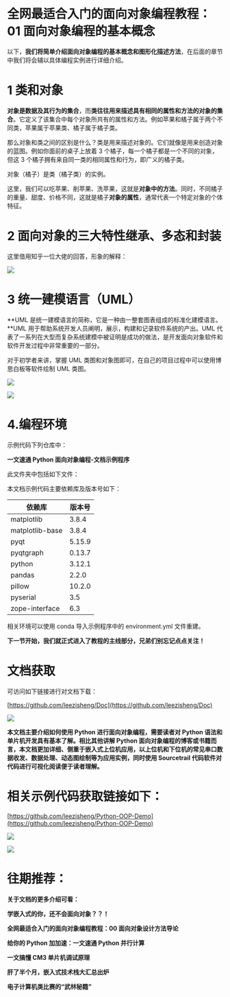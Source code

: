 # 全网最适合入门的面向对象编程教程：01 面向对象编程的基本概念

以下，**我们将简单介绍面向对象编程的基本概念和图形化描述方法**，在后面的章节中我们将会辅以具体编程实例进行详细介绍。

# 1 类和对象

**对象是数据及其行为的集合**，而**类往往用来描述具有相同的属性和方法的对象的集合**。它定义了该集合中每个对象所共有的属性和方法。例如苹果和橘子属于两个不同类，苹果属于苹果类、橘子属于橘子类。

那么对象和类之间的区别是什么？类是用来描述对象的。它们就像是用来创造对象的蓝图。例如你面前的桌子上放着 3 个橘子，每一个橘子都是一个不同的对象，但这 3 个橘子拥有来自同一类的相同属性和行为，即广义的橘子类。

对象（橘子）是类（橘子类）的实例。

这里，我们可以吃苹果、削苹果、洗苹果，这就是**对象中的方法**。同时，不同橘子的重量、甜度、价格不同，这就是橘子**对象的属性**，通常代表一个特定对象的个体特征。

# 2 面向对象的三大特性继承、多态和封装

这里借用知乎一位大佬的回答，形象的解释：

![](static/Gl80bapa6o4aoFxKCV0cEYaHnMd.png)

# 3 统一建模语言（UML）

**UML 是统一建模语言的简称，它是一种由一整套图表组成的标准化建模语言。**UML 用于帮助系统开发人员阐明，展示，构建和记录软件系统的产出。UML 代表了一系列在大型而复杂系统建模中被证明是成功的做法，是开发面向对象软件和软件开发过程中非常重要的一部分。

对于初学者来讲，掌握 UML 类图和对象图即可，在自己的项目过程中可以使用博思白板等软件绘制 UML 类图。

![](static/JUGtbjpMEotKI3xZwTNclnPTnIf.png)

![](static/ZcTsbTl5toPPjkxC2nhcjOSEnJS.png)

# 4.编程环境

示例代码下列仓库中：

**一文速通 Python 面向对象编程-文档示例程序**

此文件夹中包括如下文件：

本文档示例代码主要依赖库及版本号如下：

| **依赖库**      | **版本号** |
| --------------- | ---------- |
| matplotlib      | 3.8.4      |
| matplotlib-base | 3.8.4      |
| pyqt            | 5.15.9     |
| pyqtgraph       | 0.13.7     |
| python          | 3.12.1     |
| pandas          | 2.2.0      |
| pillow          | 10.2.0     |
| pyserial        | 3.5        |
| zope-interface  | 6.3        |

相关环境可以使用 conda 导入示例程序中的 environment.yml 文件重建。

**下一节开始，我们就正式进入了教程的主线部分，兄弟们别忘记点点关注！**

# **文档获取**

可访问如下链接进行对文档下载：

[https://github.com/leezisheng/Doc](https://github.com/leezisheng/Doc)

![](static/UwHwbUgnqoJ4RUxyuGOcqLTCnKc.png)

**本文档主要介绍如何使用 Python 进行面向对象编程，需要读者对 Python 语法和单片机开发具有基本了解。相比其他讲解 Python 面向对象编程的博客或书籍而言，本文档更加详细、侧重于嵌入式上位机应用，以上位机和下位机的常见串口数据收发、数据处理、动态图绘制等为应用实例，同时使用 Sourcetrail 代码软件对代码进行可视化阅读便于读者理解。**

# **相关示例代码获取链接如下：**

[https://github.com/leezisheng/Python-OOP-Demo](https://github.com/leezisheng/Python-OOP-Demo)

![](static/UMdKb921JoCgCPxrcJXcAypznsc.png)

![](static/E12AbXSa1oofqBxvHWIcBAAqn7a.png)

# **往期推荐：**

**关于文档的更多介绍可看：**

**学嵌入式的你，还不会面向对象？？！**

**全网最适合入门的面向对象编程教程：00 面向对象设计方法导论**

**给你的 Python 加加速：一文速通 Python 并行计算**

**一文搞懂 CM3 单片机调试原理**

**肝了半个月，嵌入式技术栈大汇总出炉**

**电子计算机类比赛的“武林秘籍”**
